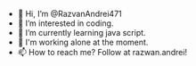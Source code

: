 - 👋 Hi, I’m @RazvanAndrei471
- 👀 I’m interested in coding.
- 🌱 I’m currently learning java script.
- 💞️ I'm working alone at the moment.
- 📫 How to reach me? 
Follow at razwan.andrei!

<!---
RazvanAndrei471/RazvanAndrei471 is a ✨ special ✨ repository because its `README.md` (this file) appears on your GitHub profile.
You can click the Preview link to take a look at your changes.
--->
